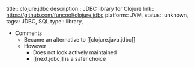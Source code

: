title:: clojure.jdbc
description:: JDBC library for Clojure
link:: https://github.com/funcool/clojure.jdbc
platform:: JVM,
status:: unknown,
tags:: JDBC, SQL
type:: library,

- Comments
	- Became an alternative to [[clojure.java.jdbc]]
	- However
		- Does not look actively maintained
		- [[next.jdbc]] is a safer choice